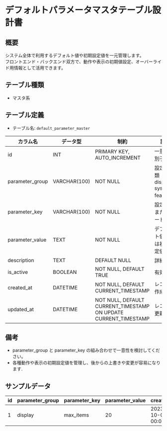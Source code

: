 # デフォルトパラメータマスタテーブル設計書

## 概要
システム全体で利用するデフォルト値や初期設定値を一元管理します。  
フロントエンド・バックエンド双方で、動作や表示の初期値設定、オーバーライド用情報として活用できます。

## テーブル種類
- マスタ系

## テーブル定義
- テーブル名: `default_parameter_master`

| カラム名         | データ型      | 制約                                      | 説明                                    |
|------------------|---------------|-------------------------------------------|-----------------------------------------|
| id               | INT           | PRIMARY KEY, AUTO_INCREMENT               | 一意な識別子                            |
| parameter_group  | VARCHAR(100)  | NOT NULL                                  | 設定の分類（例: display, system, feature）|
| parameter_key    | VARCHAR(100)  | NOT NULL                                  | 設定キーまたはコード                     |
| parameter_value  | TEXT          | NOT NULL                                  | デフォルト値または初期設定値              |
| description      | TEXT          | DEFAULT NULL                              | 詳細説明                                |
| is_active        | BOOLEAN       | NOT NULL, DEFAULT TRUE                    | 有効状態                                |
| created_at       | DATETIME      | NOT NULL, DEFAULT CURRENT_TIMESTAMP       | レコード作成日時                        |
| updated_at       | DATETIME      | NOT NULL, DEFAULT CURRENT_TIMESTAMP ON UPDATE CURRENT_TIMESTAMP | レコード更新日時            |

## 備考
- parameter_group と parameter_key の組み合わせで一意性を検討してください。
- 各種動作や表示の初期設定値を管理し、後からの上書きや変更が容易になります.

## サンプルデータ
| id | parameter_group | parameter_key    | parameter_value | created_at           | updated_at           |
|----|-----------------|------------------|-----------------|----------------------|----------------------|
| 1  | display         | max_items        | 20              | 2023-10-01 00:00:00  | 2023-10-01 00:00:00  |
